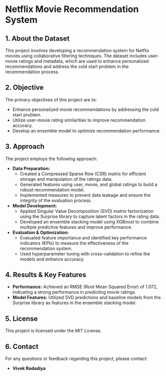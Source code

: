 # Netflix Movie Recommendation System

## 1. About the Dataset
This project involves developing a recommendation system for Netflix movies using collaborative filtering techniques. The dataset includes user-movie ratings and metadata, which are used to enhance personalized recommendations and address the cold start problem in the recommendation process.

## 2. Objective
The primary objectives of this project are to:
- Enhance personalized movie recommendations by addressing the cold start problem.
- Utilize user-movie rating similarities to improve recommendation accuracy.
- Develop an ensemble model to optimize recommendation performance.

## 3. Approach
The project employs the following approach:
- **Data Preparation:**
  - Created a Compressed Sparse Row (CSR) matrix for efficient storage and manipulation of the ratings data.
  - Generated features using user, movie, and global ratings to build a robust recommendation model.
  - Implemented measures to prevent data leakage and ensure the integrity of the evaluation process.
- **Model Development:**
  - Applied Singular Value Decomposition (SVD) matrix factorization using the Surprise library to capture latent factors in the rating data.
  - Developed an ensemble stacking model using XGBoost to combine multiple predictive features and improve performance.
- **Evaluation & Optimization:**
  - Evaluated feature importance and identified key performance indicators (KPIs) to measure the effectiveness of the recommendation system.
  - Used hyperparameter tuning with cross-validation to refine the models and enhance accuracy.

## 4. Results & Key Features
- **Performance:** Achieved an RMSE (Root Mean Squared Error) of 1.072, indicating a strong performance in predicting movie ratings.
- **Model Features:** Utilized SVD predictions and baseline models from the Surprise library as features in the ensemble stacking model.

## 5. License
This project is licensed under the MIT License.

## 6. Contact
For any questions or feedback regarding this project, please contact:
- **Vivek Radadiya**
